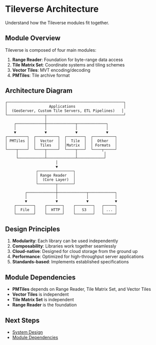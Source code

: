 # Tileverse Architecture

Understand how the Tileverse modules fit together.

## Module Overview

Tileverse is composed of four main modules:

1. **Range Reader**: Foundation for byte-range data access
2. **Tile Matrix Set**: Coordinate systems and tiling schemes
3. **Vector Tiles**: MVT encoding/decoding
4. **PMTiles**: Tile archive format

## Architecture Diagram

```
┌─────────────────────────────────────────────────────┐
│                   Applications                      │
│  (GeoServer, Custom Tile Servers, ETL Pipelines)   │
└─────────────────┬───────────────────────────────────┘
                  │
    ┌─────────────┼─────────────┬─────────────┐
    │             │             │             │
    ▼             ▼             ▼             ▼
┌─────────┐  ┌──────────┐  ┌────────┐  ┌──────────┐
│ PMTiles │  │  Vector  │  │  Tile  │  │  Other   │
│         │  │  Tiles   │  │Matrix  │  │ Formats  │
└────┬────┘  └────┬─────┘  └────┬───┘  └────┬─────┘
     │            │             │            │
     └────────────┴─────────────┴────────────┘
                       │
                       ▼
              ┌────────────────┐
              │ Range Reader   │
              │  (Core Layer)  │
              └────────┬───────┘
                       │
         ┌─────────────┼─────────────┬────────────┐
         │             │             │            │
         ▼             ▼             ▼            ▼
    ┌────────┐    ┌───────┐    ┌────────┐   ┌─────┐
    │  File  │    │  HTTP │    │   S3   │   │ ... │
    └────────┘    └───────┘    └────────┘   └─────┘
```

## Design Principles

1. **Modularity**: Each library can be used independently
2. **Composability**: Libraries work together seamlessly
3. **Cloud-native**: Designed for cloud storage from the ground up
4. **Performance**: Optimized for high-throughput server applications
5. **Standards-based**: Implements established specifications

## Module Dependencies

- **PMTiles** depends on Range Reader, Tile Matrix Set, and Vector Tiles
- **Vector Tiles** is independent
- **Tile Matrix Set** is independent
- **Range Reader** is the foundation

## Next Steps

- [System Design](system-design.md)
- [Module Dependencies](dependencies.md)
